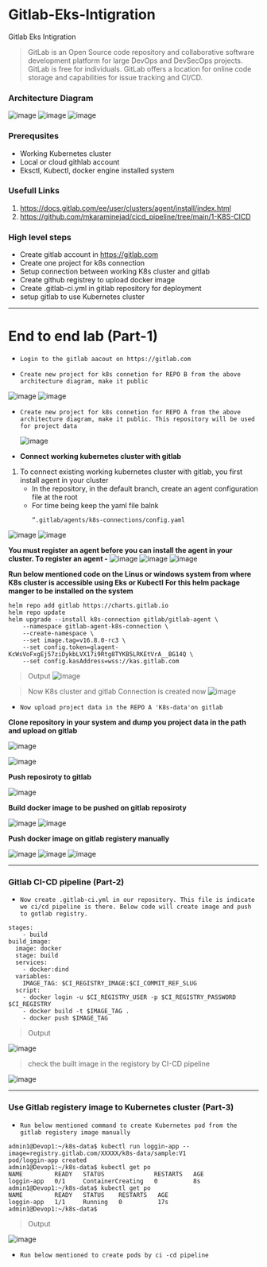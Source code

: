 # Gitlab-Eks-Intigration
Gitlab Eks Intigration 



> GitLab is an Open Source code repository and collaborative software development platform for large DevOps and DevSecOps projects. GitLab is free for individuals. GitLab offers a location for online code storage and capabilities for issue tracking and CI/CD.

### Architecture Diagram 
![image](https://github.com/anand40090/Gitlab-Eks-Intigration/assets/32446706/2c54278b-79aa-414f-87f0-d0ef7a9461ae)
![image](https://github.com/anand40090/Gitlab-Eks-Intigration/assets/32446706/452746de-3d91-4cf0-bdf9-52e5186163ba)
![image](https://github.com/anand40090/Gitlab-Eks-Intigration/assets/32446706/08e3e3cd-33bd-4393-bbc9-67a44dd64cca)



### Prerequsites 
- Working Kubernetes cluster
- Local or cloud githlab account
- Eksctl, Kubectl, docker engine installed system

### Usefull Links 
1. https://docs.gitlab.com/ee/user/clusters/agent/install/index.html
2. https://github.com/mkaraminejad/cicd_pipeline/tree/main/1-K8S-CICD


### High level steps 
- Create gitlab account in https://gitlab.com
- Create one project for k8s connection
- Setup connection between working K8s cluster and gitlab
- Create github registrey to upload docker image
- Create .gitlab-ci.yml in gitlab repository for deployment
- setup gitlab to use Kubernetes cluster
****************************************************************************************************************************************
# End to end lab (Part-1)

- `Login to the gitlab aacout on https://gitlab.com`
  
- `Create new project for k8s connetion for REPO B from the above architecture diagram, make it public`
  
![image](https://github.com/anand40090/Gitlab-Eks-Intigration/assets/32446706/9acc5094-78dd-429b-98e7-9ad2fa6ebfd2)
![image](https://github.com/anand40090/Gitlab-Eks-Intigration/assets/32446706/374e67c5-d50d-49f4-8b52-bb021a8542e3)

- `Create new project for k8s connetion for REPO A from the above architecture diagram, make it public.
  This repository will be used for project data`

  ![image](https://github.com/anand40090/Gitlab-Eks-Intigration/assets/32446706/f7addffa-1a31-4696-9f7c-b2f71cb18aa9)

- **Connect working kubernetes cluster with gitlab**
  
1. To connect existing working kubernetes cluster with gitlab, you first install agent in your cluster
   - In the repository, in the default branch, create an agent configuration file at the root
   - For time being keep the yaml file balnk
     ```
     “.gitlab/agents/k8s-connections/config.yaml
     ```

![image](https://github.com/anand40090/Gitlab-Eks-Intigration/assets/32446706/3ce6552a-c3a4-46ee-9c8a-bbfce980e4a6)
![image](https://github.com/anand40090/Gitlab-Eks-Intigration/assets/32446706/5adbf2e7-091e-4d23-8b74-fb9872ddd7b9)

**You must register an agent before you can install the agent in your cluster. To register an agent -**
![image](https://github.com/anand40090/Gitlab-Eks-Intigration/assets/32446706/dc96f4cc-2bf7-449d-b1e5-a88874fa3e92)
![image](https://github.com/anand40090/Gitlab-Eks-Intigration/assets/32446706/2087de2d-c173-4d70-a647-b2f3a4a06449)
![image](https://github.com/anand40090/Gitlab-Eks-Intigration/assets/32446706/f37c3b5a-1759-414f-b9f4-d6b9ed0aa687)

**Run below mentioned code on the Linus or windows system from where K8s cluster is accessible using Eks or Kubectl**
**For this helm package manger to be installed on the system**
```
helm repo add gitlab https://charts.gitlab.io
helm repo update
helm upgrade --install k8s-connection gitlab/gitlab-agent \
    --namespace gitlab-agent-k8s-connection \
    --create-namespace \
    --set image.tag=v16.8.0-rc3 \
    --set config.token=glagent-KcWsVoFxgEj57ziDykbLVX17i9Rtg8TYKB5LRKEtVrA__BG14Q \
    --set config.kasAddress=wss://kas.gitlab.com
```
> Output
![image](https://github.com/anand40090/Gitlab-Eks-Intigration/assets/32446706/88843d92-6b70-487c-87d9-f966c0823d2a)

> Now K8s cluster and gitlab Connection is created now
![image](https://github.com/anand40090/Gitlab-Eks-Intigration/assets/32446706/56e366d2-6959-42a8-92c7-c0d5c9a58108)

- `Now upload project data in the REPO A 'K8s-data'on gitlab`
  
**Clone repository in your system and dump you project data in the path and upload on gitlab**
  
![image](https://github.com/anand40090/Gitlab-Eks-Intigration/assets/32446706/71c5c0f1-2c62-455f-90ba-1ec6fb6817e0)

![image](https://github.com/anand40090/Gitlab-Eks-Intigration/assets/32446706/9c6b05ba-0500-4560-acde-e50ce73cccf2)

**Push reposiroty to gitlab** 

![image](https://github.com/anand40090/Gitlab-Eks-Intigration/assets/32446706/2ccc196d-120d-4003-9694-7b26b05062c7)

**Build docker image to be pushed on gitlab reposiroty**

![image](https://github.com/anand40090/Gitlab-Eks-Intigration/assets/32446706/59a813ee-d363-42d9-820c-d668e9b57cdc)
![image](https://github.com/anand40090/Gitlab-Eks-Intigration/assets/32446706/f9b0c1f9-3e25-4cb9-9b06-b498455e528e)

**Push docker image on gitlab registery manually**

![image](https://github.com/anand40090/Gitlab-Eks-Intigration/assets/32446706/1df2b7e3-7180-4f74-a7fd-434c1e1d9404)
![image](https://github.com/anand40090/Gitlab-Eks-Intigration/assets/32446706/bc0ec904-2af5-4c53-9abe-acae62dd0d43)
![image](https://github.com/anand40090/Gitlab-Eks-Intigration/assets/32446706/befea12d-c8dc-4454-aed1-4ca96e57e120)

_______________________________________________________________________________________________________________________

### Gitlab CI-CD pipeline (Part-2)
- `Now create .gitlab-ci.yml in our repository. This file is indicate we ci/cd pipeline is there. Below code will create image and push to gotlab registry.`

```
stages:
    - build
build_image:
  image: docker
  stage: build
  services:
    - docker:dind
  variables:
    IMAGE_TAG: $CI_REGISTRY_IMAGE:$CI_COMMIT_REF_SLUG
  script:
    - docker login -u $CI_REGISTRY_USER -p $CI_REGISTRY_PASSWORD $CI_REGISTRY
    - docker build -t $IMAGE_TAG .
    - docker push $IMAGE_TAG

```
> Output

![image](https://github.com/anand40090/Gitlab-Eks-Intigration/assets/32446706/c827aa97-6f98-4301-bef2-100ed2a1ad6d)

> check the built image in the registory by CI-CD pipeline

![image](https://github.com/anand40090/Gitlab-Eks-Intigration/assets/32446706/124443eb-fbd8-4972-ac0b-7b20b103538c)

______________________________________________________________________________________________________________________________________

### Use Gitlab registery image to Kubernetes cluster (Part-3)

- `Run below mentioned command to create Kubernetes pod from the gitlab registery image manually`

```
admin1@Devop1:~/k8s-data$ kubectl run loggin-app --image=registry.gitlab.com/XXXXX/k8s-data/sample:V1
pod/loggin-app created
admin1@Devop1:~/k8s-data$ kubectl get po
NAME         READY   STATUS              RESTARTS   AGE
loggin-app   0/1     ContainerCreating   0          8s
admin1@Devop1:~/k8s-data$ kubectl get po
NAME         READY   STATUS    RESTARTS   AGE
loggin-app   1/1     Running   0          17s
admin1@Devop1:~/k8s-data$
```

> Output

![image](https://github.com/anand40090/Gitlab-Eks-Intigration/assets/32446706/d7be54b3-3a83-4cc6-a63c-efcbfb6d5aca)

- `Run below mentioned to create pods by ci -cd pipeline`


























    





